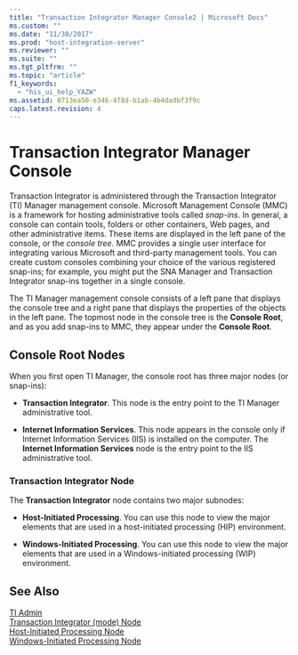 ```yaml
---
title: "Transaction Integrator Manager Console2 | Microsoft Docs"
ms.custom: ""
ms.date: "11/30/2017"
ms.prod: "host-integration-server"
ms.reviewer: ""
ms.suite: ""
ms.tgt_pltfrm: ""
ms.topic: "article"
f1_keywords: 
  - "his_ui_help_YAZW"
ms.assetid: 0713ea50-e346-4f8d-b1ab-4b4dadbf3f9c
caps.latest.revision: 4
---
```

# Transaction Integrator Manager Console
Transaction Integrator is administered through the Transaction Integrator (TI) Manager management console. Microsoft Management Console (MMC) is a framework for hosting administrative tools called *snap-ins*. In general, a console can contain tools, folders or other containers, Web pages, and other administrative items. These items are displayed in the left pane of the console, or the *console tree*. MMC provides a single user interface for integrating various Microsoft and third-party management tools. You can create custom consoles combining your choice of the various registered snap-ins; for example, you might put the SNA Manager and Transaction Integrator snap-ins together in a single console.  
  
 The TI Manager management console consists of a left pane that displays the console tree and a right pane that displays the properties of the objects in the left pane. The topmost node in the console tree is the **Console Root**, and as you add snap-ins to MMC, they appear under the **Console Root**.  
  
## Console Root Nodes  
 When you first open TI Manager, the console root has three major nodes (or snap-ins):  
  
-   **Transaction Integrator**. This node is the entry point to the TI Manager administrative tool.  
  
-   **Internet Information Services**. This node appears in the console only if Internet Information Services (IIS) is installed on the computer. The **Internet Information Services** node is the entry point to the IIS administrative tool.  
  
### Transaction Integrator Node  
 The **Transaction Integrator** node contains two major subnodes:  
  
-   **Host-Initiated Processing**. You can use this node to view the major elements that are used in a host-initiated processing (HIP) environment.  
  
-   **Windows-Initiated Processing**. You can use this node to view the major elements that are used in a Windows-initiated processing (WIP) environment.  
  
## See Also  
 [TI Admin](../core/ti-admin2.md)   
 [Transaction Integrator (mode) Node](../core/transaction-integrator-mode-node1.md)   
 [Host-Initiated Processing Node](../core/host-initiated-processing-node1.md)   
 [Windows-Initiated Processing Node](../core/windows-initiated-processing-node1.md)